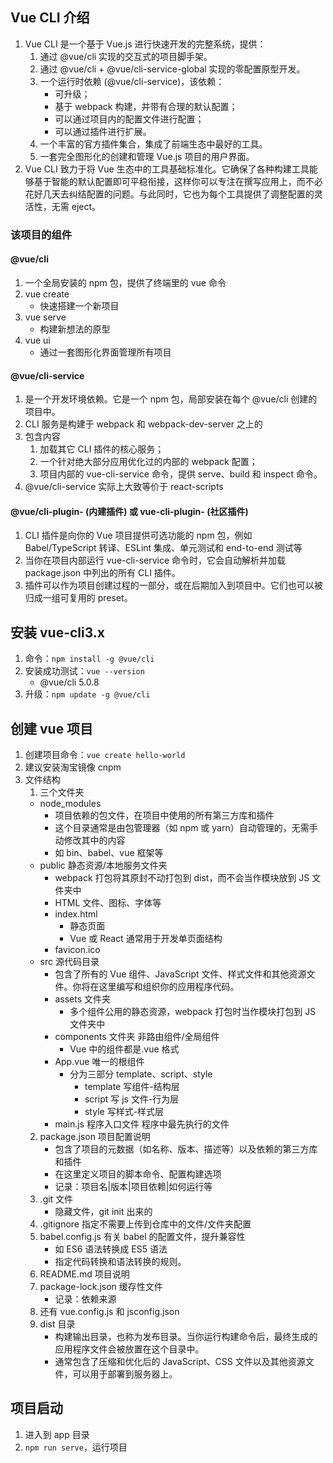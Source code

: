 ## Vue CLI 介绍

1.  Vue CLI 是一个基于 Vue.js 进行快速开发的完整系统，提供：
    1. 通过 @vue/cli 实现的交互式的项目脚手架。
    2. 通过 @vue/cli + @vue/cli-service-global 实现的零配置原型开发。
    3. 一个运行时依赖 (@vue/cli-service)，该依赖：
       - 可升级；
       - 基于 webpack 构建，并带有合理的默认配置；
       - 可以通过项目内的配置文件进行配置；
       - 可以通过插件进行扩展。
    4. 一个丰富的官方插件集合，集成了前端生态中最好的工具。
    5. 一套完全图形化的创建和管理 Vue.js 项目的用户界面。
2.  Vue CLI 致力于将 Vue 生态中的工具基础标准化。它确保了各种构建工具能够基于智能的默认配置即可平稳衔接，这样你可以专注在撰写应用上，而不必花好几天去纠结配置的问题。与此同时，它也为每个工具提供了调整配置的灵活性，无需 eject。

### 该项目的组件

#### @vue/cli

1. 一个全局安装的 npm 包，提供了终端里的 vue 命令
2. vue create
   - 快速搭建一个新项目
3. vue serve
   - 构建新想法的原型
4. vue ui
   - 通过一套图形化界面管理所有项目

#### @vue/cli-service

1. 是一个开发环境依赖。它是一个 npm 包，局部安装在每个 @vue/cli 创建的项目中。
2. CLI 服务是构建于 webpack 和 webpack-dev-server 之上的
3. 包含内容
   1. 加载其它 CLI 插件的核心服务；
   2. 一个针对绝大部分应用优化过的内部的 webpack 配置；
   3. 项目内部的 vue-cli-service 命令，提供 serve、build 和 inspect 命令。
4. @vue/cli-service 实际上大致等价于 react-scripts

#### @vue/cli-plugin- (内建插件) 或 vue-cli-plugin- (社区插件)

1. CLI 插件是向你的 Vue 项目提供可选功能的 npm 包，例如 Babel/TypeScript 转译、ESLint 集成、单元测试和 end-to-end 测试等
2. 当你在项目内部运行 vue-cli-service 命令时，它会自动解析并加载 package.json 中列出的所有 CLI 插件。
3. 插件可以作为项目创建过程的一部分，或在后期加入到项目中。它们也可以被归成一组可复用的 preset。

## 安装 vue-cli3.x

1. 命令：`npm install -g @vue/cli`
2. 安装成功测试：`vue --version`
   - @vue/cli 5.0.8
3. 升级：`npm update -g @vue/cli`

## 创建 vue 项目

1. 创建项目命令：`vue create hello-world`
2. 建议安装淘宝镜像 cnpm
3. 文件结构
   1. 三个文件夹
   - node_modules
     - 项目依赖的包文件，在项目中使用的所有第三方库和插件
     - 这个目录通常是由包管理器（如 npm 或 yarn）自动管理的，无需手动修改其中的内容
     - 如 bin、babel、vue 框架等
   - public 静态资源/本地服务文件夹
     - webpack 打包将其原封不动打包到 dist，而不会当作模块放到 JS 文件夹中
     - HTML 文件、图标、字体等
     - index.html
       - 静态页面
       - Vue 或 React 通常用于开发单页面结构
     - favicon.ico
   - src 源代码目录
     - 包含了所有的 Vue 组件、JavaScript 文件、样式文件和其他资源文件。你将在这里编写和组织你的应用程序代码。
     - assets 文件夹
       - 多个组件公用的静态资源，webpack 打包时当作模块打包到 JS 文件夹中
     - components 文件夹 非路由组件/全局组件
       - Vue 中的组件都是.vue 格式
     - App.vue 唯一的根组件
       - 分为三部分 template、script、style
         - template 写组件-结构层
         - script 写 js 文件-行为层
         - style 写样式-样式层
     - main.js 程序入口文件 程序中最先执行的文件
   2. package.json 项目配置说明
      - 包含了项目的元数据（如名称、版本、描述等）以及依赖的第三方库和插件
      - 在这里定义项目的脚本命令、配置构建选项
      - 记录：项目名|版本|项目依赖|如何运行等
   3. .git 文件
      - 隐藏文件，git init 出来的
   4. .gitignore 指定不需要上传到仓库中的文件/文件夹配置
   5. babel.config.js 有关 babel 的配置文件，提升兼容性
      - 如 ES6 语法转换成 ES5 语法
      - 指定代码转换和语法转换的规则。
   6. README.md 项目说明
   7. package-lock.json 缓存性文件
      - 记录：依赖来源
   8. 还有 vue.config.js 和 jsconfig.json
   9. dist 目录
      - 构建输出目录，也称为发布目录。当你运行构建命令后，最终生成的应用程序文件会被放置在这个目录中。
      - 通常包含了压缩和优化后的 JavaScript、CSS 文件以及其他资源文件，可以用于部署到服务器上。

## 项目启动

1. 进入到 app 目录
2. `npm run serve`，运行项目
